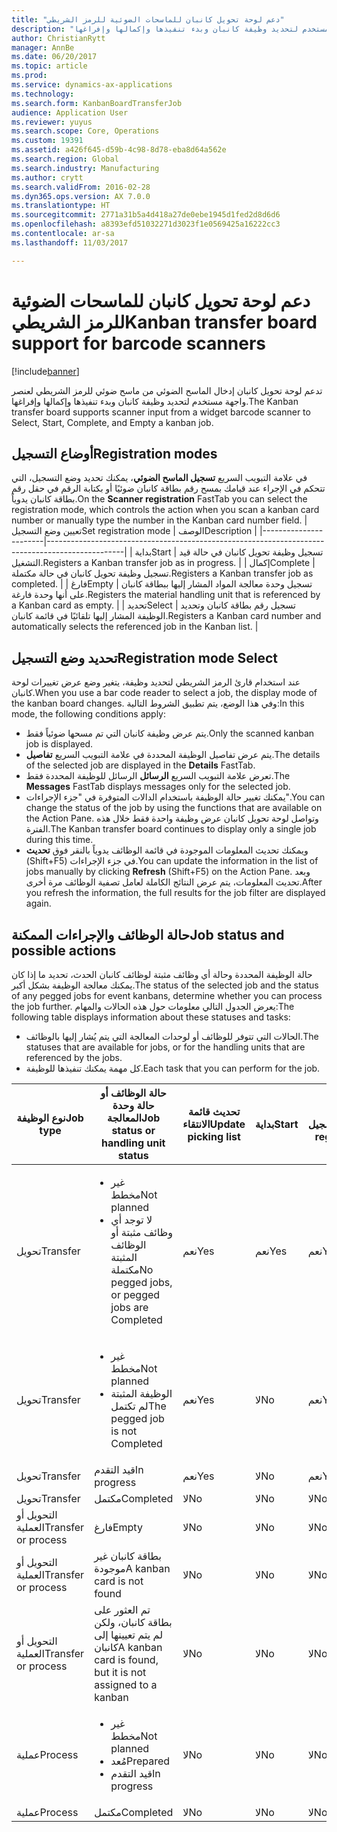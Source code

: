 ```yaml
---
title: "دعم لوحة تحويل كانبان للماسحات الضوئية للرمز الشريطي"
description: "تدعم لوحة تحويل كانبان‬ إدخال الماسح الضوئي من ماسح ضوئي للرمز الشريطي لعنصر واجهة مستخدم لتحديد وظيفة كانبان وبدء تنفيذها وإكمالها وإفراغها."
author: ChristianRytt
manager: AnnBe
ms.date: 06/20/2017
ms.topic: article
ms.prod: 
ms.service: dynamics-ax-applications
ms.technology: 
ms.search.form: KanbanBoardTransferJob
audience: Application User
ms.reviewer: yuyus
ms.search.scope: Core, Operations
ms.custom: 19391
ms.assetid: a426f645-d59b-4c98-8d78-eba8d64a562e
ms.search.region: Global
ms.search.industry: Manufacturing
ms.author: crytt
ms.search.validFrom: 2016-02-28
ms.dyn365.ops.version: AX 7.0.0
ms.translationtype: HT
ms.sourcegitcommit: 2771a31b5a4d418a27de0ebe1945d1fed2d8d6d6
ms.openlocfilehash: a8393efd51032271d3023f1e0569425a16222cc3
ms.contentlocale: ar-sa
ms.lasthandoff: 11/03/2017

---
```


# <a name="kanban-transfer-board-support-for-barcode-scanners"></a><span data-ttu-id="ede42-103">دعم لوحة تحويل كانبان للماسحات الضوئية للرمز الشريطي</span><span class="sxs-lookup"><span data-stu-id="ede42-103">Kanban transfer board support for barcode scanners</span></span>

[!include[banner](../includes/banner.md)]


<span data-ttu-id="ede42-104">تدعم لوحة تحويل كانبان‬ إدخال الماسح الضوئي من ماسح ضوئي للرمز الشريطي لعنصر واجهة مستخدم لتحديد وظيفة كانبان وبدء تنفيذها وإكمالها وإفراغها.</span><span class="sxs-lookup"><span data-stu-id="ede42-104">The Kanban transfer board supports scanner input from a widget barcode scanner to Select, Start, Complete, and Empty a kanban job.</span></span>

<a name="registration-modes"></a><span data-ttu-id="ede42-105">أوضاع التسجيل</span><span class="sxs-lookup"><span data-stu-id="ede42-105">Registration modes</span></span>
------------------

<span data-ttu-id="ede42-106">في علامة التبويب السريع **تسجيل الماسح الضوئي**، يمكنك تحديد وضع التسجيل، التي تتحكم في الإجراء عند قيامك بمسح رقم بطاقة كانبان ضوئيًا أو بكتابة الرقم في حقل رقم بطاقة كانبان يدوياً.</span><span class="sxs-lookup"><span data-stu-id="ede42-106">On the **Scanner registration** FastTab you can select the registration mode, which controls the action when you scan a kanban card number or manually type the number in the Kanban card number field.</span></span>
| <span data-ttu-id="ede42-107">تعيين وضع التسجيل</span><span class="sxs-lookup"><span data-stu-id="ede42-107">Set registration mode</span></span> | <span data-ttu-id="ede42-108">الوصف</span><span class="sxs-lookup"><span data-stu-id="ede42-108">Description</span></span>                                                                                     |
|-----------------------|-------------------------------------------------------------------------------------------------|
| <span data-ttu-id="ede42-109">بداية</span><span class="sxs-lookup"><span data-stu-id="ede42-109">Start</span></span>                 | <span data-ttu-id="ede42-110">تسجيل وظيفة تحويل كانبان في حالة قيد التشغيل.</span><span class="sxs-lookup"><span data-stu-id="ede42-110">Registers a Kanban transfer job as in progress.</span></span>                                                 |
| <span data-ttu-id="ede42-111">إكمال</span><span class="sxs-lookup"><span data-stu-id="ede42-111">Complete</span></span>              | <span data-ttu-id="ede42-112">تسجيل وظيفة تحويل كانبان في حالة مكتملة.</span><span class="sxs-lookup"><span data-stu-id="ede42-112">Registers a Kanban transfer job as completed.</span></span>                                                   |
| <span data-ttu-id="ede42-113">فارغ</span><span class="sxs-lookup"><span data-stu-id="ede42-113">Empty</span></span>                 | <span data-ttu-id="ede42-114">تسجيل وحدة معالجة المواد المشار إليها ببطاقة كانبان على أنها وحدة فارغة.</span><span class="sxs-lookup"><span data-stu-id="ede42-114">Registers the material handling unit that is referenced by a Kanban card as empty.</span></span>              |
| <span data-ttu-id="ede42-115">تحديد</span><span class="sxs-lookup"><span data-stu-id="ede42-115">Select</span></span>                | <span data-ttu-id="ede42-116">تسجيل رقم بطاقة كانبان وتحديد الوظيفة المشار إليها تلقائيًا في قائمة كانبان.</span><span class="sxs-lookup"><span data-stu-id="ede42-116">Registers a Kanban card number and automatically selects the referenced job in the Kanban list.</span></span> |

 
<a name="registration-mode-select"></a><span data-ttu-id="ede42-117">تحديد وضع التسجيل</span><span class="sxs-lookup"><span data-stu-id="ede42-117">Registration mode Select</span></span>
------------------------

<span data-ttu-id="ede42-118">عند استخدام قارئ الرمز الشريطي لتحديد وظيفة، يتغير وضع عرض تغييرات لوحة كانبان.</span><span class="sxs-lookup"><span data-stu-id="ede42-118">When you use a bar code reader to select a job, the display mode of the kanban board changes.</span></span> <span data-ttu-id="ede42-119">وفي هذا الوضع، يتم تطبيق الشروط التالية:</span><span class="sxs-lookup"><span data-stu-id="ede42-119">In this mode, the following conditions apply:</span></span>

-   <span data-ttu-id="ede42-120">يتم عرض وظيفة كانبان التي تم مسحها ضوئياً فقط.</span><span class="sxs-lookup"><span data-stu-id="ede42-120">Only the scanned kanban job is displayed.</span></span>
-   <span data-ttu-id="ede42-121">يتم عرض تفاصيل الوظيفة المحددة في علامة التبويب السريع **تفاصيل**.</span><span class="sxs-lookup"><span data-stu-id="ede42-121">The details of the selected job are displayed in the **Details** FastTab.</span></span>
-   <span data-ttu-id="ede42-122">تعرض علامة التبويب السريع **الرسائل** الرسائل للوظيفة المحددة فقط.</span><span class="sxs-lookup"><span data-stu-id="ede42-122">The **Messages** FastTab displays messages only for the selected job.</span></span>
-   <span data-ttu-id="ede42-123">يمكنك تغيير حالة الوظيفة باستخدام الدالات المتوفرة في "جزء الإجراءات".</span><span class="sxs-lookup"><span data-stu-id="ede42-123">You can change the status of the job by using the functions that are available on the Action Pane.</span></span> <span data-ttu-id="ede42-124">وتواصل لوحة تحويل كانبان عرض وظيفة واحدة فقط خلال هذه الفترة.</span><span class="sxs-lookup"><span data-stu-id="ede42-124">The Kanban transfer board continues to display only a single job during this time.</span></span>
-   <span data-ttu-id="ede42-125">ويمكنك تحديث المعلومات الموجودة في قائمة الوظائف يدوياً بالنقر فوق **تحديث** ‏(Shift+F5) في جزء الإجراءات.</span><span class="sxs-lookup"><span data-stu-id="ede42-125">You can update the information in the list of jobs manually by clicking **Refresh** (Shift+F5) on the Action Pane.</span></span> <span data-ttu-id="ede42-126">وبعد تحديث المعلومات، يتم عرض النتائج الكاملة لعامل تصفية الوظائف مرة أخرى.</span><span class="sxs-lookup"><span data-stu-id="ede42-126">After you refresh the information, the full results for the job filter are displayed again.</span></span>

## <a name="job-status-and-possible-actions"></a><span data-ttu-id="ede42-127">حالة الوظائف والإجراءات الممكنة</span><span class="sxs-lookup"><span data-stu-id="ede42-127">Job status and possible actions</span></span>
<span data-ttu-id="ede42-128">حالة الوظيفة المحددة وحالة أي وظائف مثبتة لوظائف كانبان الحدث، تحديد ما إذا كان يمكنك معالجة الوظيفة بشكل أكبر.</span><span class="sxs-lookup"><span data-stu-id="ede42-128">The status of the selected job and the status of any pegged jobs for event kanbans, determine whether you can process the job further.</span></span> <span data-ttu-id="ede42-129">يعرض الجدول التالي معلومات حول هذه الحالات والمهام:</span><span class="sxs-lookup"><span data-stu-id="ede42-129">The following table displays information about these statuses and tasks:</span></span>
-   <span data-ttu-id="ede42-130">الحالات التي تتوفر للوظائف أو لوحدات المعالجة التي يتم يُشار إليها بالوظائف.</span><span class="sxs-lookup"><span data-stu-id="ede42-130">The statuses that are available for jobs, or for the handling units that are referenced by the jobs.</span></span>
-   <span data-ttu-id="ede42-131">كل مهمة يمكنك تنفيذها للوظيفة.</span><span class="sxs-lookup"><span data-stu-id="ede42-131">Each task that you can perform for the job.</span></span>

<table>
<colgroup>
<col width="12%" />
<col width="12%" />
<col width="12%" />
<col width="12%" />
<col width="12%" />
<col width="12%" />
<col width="12%" />
<col width="12%" />
</colgroup>
<thead>
<tr class="header">
<th><span data-ttu-id="ede42-132">نوع الوظيفة</span><span class="sxs-lookup"><span data-stu-id="ede42-132">Job type</span></span></th>
<th><span data-ttu-id="ede42-133">حالة الوظائف أو حالة وحدة المعالجة</span><span class="sxs-lookup"><span data-stu-id="ede42-133">Job status or handling unit status</span></span></th>
<th><span data-ttu-id="ede42-134">تحديث قائمة الانتقاء</span><span class="sxs-lookup"><span data-stu-id="ede42-134">Update picking list</span></span></th>
<th><span data-ttu-id="ede42-135">بداية</span><span class="sxs-lookup"><span data-stu-id="ede42-135">Start</span></span></th>
<th><span data-ttu-id="ede42-136">تحديث التسجيل</span><span class="sxs-lookup"><span data-stu-id="ede42-136">Update registration</span></span></th>
<th><span data-ttu-id="ede42-137">إكمال</span><span class="sxs-lookup"><span data-stu-id="ede42-137">Complete</span></span></th>
<th><span data-ttu-id="ede42-138">فارغ</span><span class="sxs-lookup"><span data-stu-id="ede42-138">Empty</span></span></th>
<th><span data-ttu-id="ede42-139">إنشاء كانبان للأحداث</span><span class="sxs-lookup"><span data-stu-id="ede42-139">Create event kanbans</span></span></th>
</tr>
</thead>
<tbody>
<tr class="odd">
<td><span data-ttu-id="ede42-140">تحويل</span><span class="sxs-lookup"><span data-stu-id="ede42-140">Transfer</span></span></td>
<td><ul>
<li><span data-ttu-id="ede42-141">غير مخطط</span><span class="sxs-lookup"><span data-stu-id="ede42-141">Not planned</span></span></li>
<li><span data-ttu-id="ede42-142">لا توجد أي وظائف مثبتة أو الوظائف المثبتة مكتملة</span><span class="sxs-lookup"><span data-stu-id="ede42-142">No pegged jobs, or pegged jobs are Completed</span></span></li>
</ul></td>
<td><span data-ttu-id="ede42-143">نعم</span><span class="sxs-lookup"><span data-stu-id="ede42-143">Yes</span></span></td>
<td><span data-ttu-id="ede42-144">نعم</span><span class="sxs-lookup"><span data-stu-id="ede42-144">Yes</span></span></td>
<td><span data-ttu-id="ede42-145">نعم</span><span class="sxs-lookup"><span data-stu-id="ede42-145">Yes</span></span></td>
<td><span data-ttu-id="ede42-146">نعم</span><span class="sxs-lookup"><span data-stu-id="ede42-146">Yes</span></span></td>
<td><span data-ttu-id="ede42-147">لا</span><span class="sxs-lookup"><span data-stu-id="ede42-147">No</span></span></td>
<td><span data-ttu-id="ede42-148">نعم</span><span class="sxs-lookup"><span data-stu-id="ede42-148">Yes</span></span></td>
</tr>
<tr class="even">
<td><span data-ttu-id="ede42-149">تحويل</span><span class="sxs-lookup"><span data-stu-id="ede42-149">Transfer</span></span></td>
<td><ul>
<li><span data-ttu-id="ede42-150">غير مخطط</span><span class="sxs-lookup"><span data-stu-id="ede42-150">Not planned</span></span></li>
<li><span data-ttu-id="ede42-151">الوظيفة المثبتة لم تكتمل</span><span class="sxs-lookup"><span data-stu-id="ede42-151">The pegged job is not Completed</span></span></li>
</ul></td>
<td><span data-ttu-id="ede42-152">نعم</span><span class="sxs-lookup"><span data-stu-id="ede42-152">Yes</span></span></td>
<td><span data-ttu-id="ede42-153">لا</span><span class="sxs-lookup"><span data-stu-id="ede42-153">No</span></span></td>
<td><span data-ttu-id="ede42-154">نعم</span><span class="sxs-lookup"><span data-stu-id="ede42-154">Yes</span></span></td>
<td><span data-ttu-id="ede42-155">لا</span><span class="sxs-lookup"><span data-stu-id="ede42-155">No</span></span></td>
<td><span data-ttu-id="ede42-156">لا</span><span class="sxs-lookup"><span data-stu-id="ede42-156">No</span></span></td>
<td><span data-ttu-id="ede42-157">لا</span><span class="sxs-lookup"><span data-stu-id="ede42-157">No</span></span></td>
</tr>
<tr class="odd">
<td><span data-ttu-id="ede42-158">تحويل</span><span class="sxs-lookup"><span data-stu-id="ede42-158">Transfer</span></span></td>
<td><span data-ttu-id="ede42-159">قيد التقدم</span><span class="sxs-lookup"><span data-stu-id="ede42-159">In progress</span></span></td>
<td><span data-ttu-id="ede42-160">نعم</span><span class="sxs-lookup"><span data-stu-id="ede42-160">Yes</span></span></td>
<td><span data-ttu-id="ede42-161">لا</span><span class="sxs-lookup"><span data-stu-id="ede42-161">No</span></span></td>
<td><span data-ttu-id="ede42-162">نعم</span><span class="sxs-lookup"><span data-stu-id="ede42-162">Yes</span></span></td>
<td><span data-ttu-id="ede42-163">نعم</span><span class="sxs-lookup"><span data-stu-id="ede42-163">Yes</span></span></td>
<td><span data-ttu-id="ede42-164">لا</span><span class="sxs-lookup"><span data-stu-id="ede42-164">No</span></span></td>
<td><span data-ttu-id="ede42-165">لا</span><span class="sxs-lookup"><span data-stu-id="ede42-165">No</span></span></td>
</tr>
<tr class="even">
<td><span data-ttu-id="ede42-166">تحويل</span><span class="sxs-lookup"><span data-stu-id="ede42-166">Transfer</span></span></td>
<td><span data-ttu-id="ede42-167">‏‏‏‏مكتمل</span><span class="sxs-lookup"><span data-stu-id="ede42-167">Completed</span></span></td>
<td><span data-ttu-id="ede42-168">لا</span><span class="sxs-lookup"><span data-stu-id="ede42-168">No</span></span></td>
<td><span data-ttu-id="ede42-169">لا</span><span class="sxs-lookup"><span data-stu-id="ede42-169">No</span></span></td>
<td><span data-ttu-id="ede42-170">لا</span><span class="sxs-lookup"><span data-stu-id="ede42-170">No</span></span></td>
<td><span data-ttu-id="ede42-171">لا</span><span class="sxs-lookup"><span data-stu-id="ede42-171">No</span></span></td>
<td><span data-ttu-id="ede42-172">نعم</span><span class="sxs-lookup"><span data-stu-id="ede42-172">Yes</span></span></td>
<td><span data-ttu-id="ede42-173">لا</span><span class="sxs-lookup"><span data-stu-id="ede42-173">No</span></span></td>
</tr>
<tr class="odd">
<td><span data-ttu-id="ede42-174">التحويل أو العملية</span><span class="sxs-lookup"><span data-stu-id="ede42-174">Transfer or process</span></span></td>
<td><span data-ttu-id="ede42-175">فارغ</span><span class="sxs-lookup"><span data-stu-id="ede42-175">Empty</span></span></td>
<td><span data-ttu-id="ede42-176">لا</span><span class="sxs-lookup"><span data-stu-id="ede42-176">No</span></span></td>
<td><span data-ttu-id="ede42-177">لا</span><span class="sxs-lookup"><span data-stu-id="ede42-177">No</span></span></td>
<td><span data-ttu-id="ede42-178">لا</span><span class="sxs-lookup"><span data-stu-id="ede42-178">No</span></span></td>
<td><span data-ttu-id="ede42-179">لا</span><span class="sxs-lookup"><span data-stu-id="ede42-179">No</span></span></td>
<td><span data-ttu-id="ede42-180">لا</span><span class="sxs-lookup"><span data-stu-id="ede42-180">No</span></span></td>
<td><span data-ttu-id="ede42-181">لا</span><span class="sxs-lookup"><span data-stu-id="ede42-181">No</span></span></td>
</tr>
<tr class="even">
<td><span data-ttu-id="ede42-182">التحويل أو العملية</span><span class="sxs-lookup"><span data-stu-id="ede42-182">Transfer or process</span></span></td>
<td><span data-ttu-id="ede42-183">بطاقة كانبان غير موجودة</span><span class="sxs-lookup"><span data-stu-id="ede42-183">A kanban card is not found</span></span></td>
<td><span data-ttu-id="ede42-184">لا</span><span class="sxs-lookup"><span data-stu-id="ede42-184">No</span></span></td>
<td><span data-ttu-id="ede42-185">لا</span><span class="sxs-lookup"><span data-stu-id="ede42-185">No</span></span></td>
<td><span data-ttu-id="ede42-186">لا</span><span class="sxs-lookup"><span data-stu-id="ede42-186">No</span></span></td>
<td><span data-ttu-id="ede42-187">لا</span><span class="sxs-lookup"><span data-stu-id="ede42-187">No</span></span></td>
<td><span data-ttu-id="ede42-188">لا</span><span class="sxs-lookup"><span data-stu-id="ede42-188">No</span></span></td>
<td><span data-ttu-id="ede42-189">لا</span><span class="sxs-lookup"><span data-stu-id="ede42-189">No</span></span></td>
</tr>
<tr class="odd">
<td><span data-ttu-id="ede42-190">التحويل أو العملية</span><span class="sxs-lookup"><span data-stu-id="ede42-190">Transfer or process</span></span></td>
<td><span data-ttu-id="ede42-191">تم العثور على بطاقة كانبان، ولكن لم يتم تعيينها إلى كانبان</span><span class="sxs-lookup"><span data-stu-id="ede42-191">A kanban card is found, but it is not assigned to a kanban</span></span></td>
<td><span data-ttu-id="ede42-192">لا</span><span class="sxs-lookup"><span data-stu-id="ede42-192">No</span></span></td>
<td><span data-ttu-id="ede42-193">لا</span><span class="sxs-lookup"><span data-stu-id="ede42-193">No</span></span></td>
<td><span data-ttu-id="ede42-194">لا</span><span class="sxs-lookup"><span data-stu-id="ede42-194">No</span></span></td>
<td><span data-ttu-id="ede42-195">لا</span><span class="sxs-lookup"><span data-stu-id="ede42-195">No</span></span></td>
<td><span data-ttu-id="ede42-196">لا</span><span class="sxs-lookup"><span data-stu-id="ede42-196">No</span></span></td>
<td><span data-ttu-id="ede42-197">لا</span><span class="sxs-lookup"><span data-stu-id="ede42-197">No</span></span></td>
</tr>
<tr class="even">
<td><span data-ttu-id="ede42-198">عملية</span><span class="sxs-lookup"><span data-stu-id="ede42-198">Process</span></span></td>
<td><ul>
<li><span data-ttu-id="ede42-199">غير مخطط</span><span class="sxs-lookup"><span data-stu-id="ede42-199">Not planned</span></span></li>
<li><span data-ttu-id="ede42-200">مُعد</span><span class="sxs-lookup"><span data-stu-id="ede42-200">Prepared</span></span></li>
<li><span data-ttu-id="ede42-201">قيد التقدم</span><span class="sxs-lookup"><span data-stu-id="ede42-201">In progress</span></span></li>
</ul></td>
<td><span data-ttu-id="ede42-202">لا</span><span class="sxs-lookup"><span data-stu-id="ede42-202">No</span></span></td>
<td><span data-ttu-id="ede42-203">لا</span><span class="sxs-lookup"><span data-stu-id="ede42-203">No</span></span></td>
<td><span data-ttu-id="ede42-204">لا</span><span class="sxs-lookup"><span data-stu-id="ede42-204">No</span></span></td>
<td><span data-ttu-id="ede42-205">لا</span><span class="sxs-lookup"><span data-stu-id="ede42-205">No</span></span></td>
<td><span data-ttu-id="ede42-206">لا</span><span class="sxs-lookup"><span data-stu-id="ede42-206">No</span></span></td>
<td><span data-ttu-id="ede42-207">لا</span><span class="sxs-lookup"><span data-stu-id="ede42-207">No</span></span></td>
</tr>
<tr class="odd">
<td><span data-ttu-id="ede42-208">عملية</span><span class="sxs-lookup"><span data-stu-id="ede42-208">Process</span></span></td>
<td><span data-ttu-id="ede42-209">‏‏‏‏مكتمل</span><span class="sxs-lookup"><span data-stu-id="ede42-209">Completed</span></span></td>
<td><span data-ttu-id="ede42-210">لا</span><span class="sxs-lookup"><span data-stu-id="ede42-210">No</span></span></td>
<td><span data-ttu-id="ede42-211">لا</span><span class="sxs-lookup"><span data-stu-id="ede42-211">No</span></span></td>
<td><span data-ttu-id="ede42-212">لا</span><span class="sxs-lookup"><span data-stu-id="ede42-212">No</span></span></td>
<td><span data-ttu-id="ede42-213">لا</span><span class="sxs-lookup"><span data-stu-id="ede42-213">No</span></span></td>
<td><span data-ttu-id="ede42-214">لا</span><span class="sxs-lookup"><span data-stu-id="ede42-214">No</span></span></td>
<td><span data-ttu-id="ede42-215">لا</span><span class="sxs-lookup"><span data-stu-id="ede42-215">No</span></span></td>
</tr>
</tbody>
</table>






